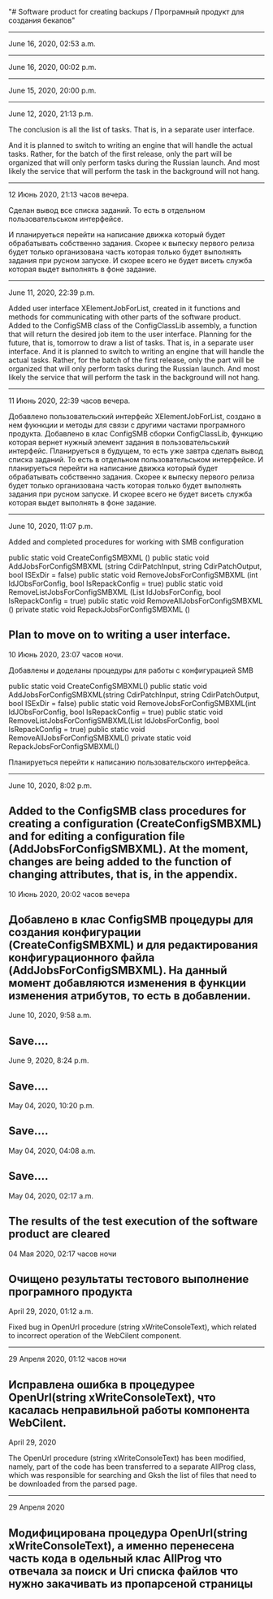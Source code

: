 "# Software product for creating backups / Програмный продукт для создания бекапов" 

------------------------------------
June 16, 2020, 02:53 a.m.

------------------------------------
June 16, 2020, 00:02 p.m.

------------------------------------
June 15, 2020, 20:00 p.m.


------------------------------------
June 12, 2020, 21:13 p.m.

The conclusion is all the list of tasks. That is, in a separate user interface.

And it is planned to switch to writing an engine that will handle the actual tasks. Rather, for the batch of the first release, only the part will be organized that will only perform tasks during the Russian launch. And most likely the service that will perform the task in the background will not hang.

---
12 Июнь 2020, 21:13 часов вечера.

Сделан вывод все списка заданий. То есть в отдельном пользовательськом интерфейсе.

И планируеться перейти на написание движка который будет обрабатывать собственно задания. Скорее к выпеску первого релиза будет только организована часть которая только будет выполнять задания при русном запуске. И скорее всего не будет висеть служба которая выдет выполнять в фоне задание.

------------------------------------
June 11, 2020, 22:39 p.m.

Added user interface XElementJobForList, created in it functions and methods for communicating with other parts of the software product.
Added to the ConfigSMB class of the ConfigClassLib assembly, a function that will return the desired job item to the user interface.
Planning for the future, that is, tomorrow to draw a list of tasks. That is, in a separate user interface.
And it is planned to switch to writing an engine that will handle the actual tasks. Rather, for the batch of the first release, only the part will be organized that will only perform tasks during the Russian launch. And most likely the service that will perform the task in the background will not hang.

---
11 Июнь 2020, 22:39 часов вечера.

Добавлено пользовательский интерфейс XElementJobForList, создано в нем фукнкции и методы для связи с другими частами програмного продукта.
Добавлено в клас  ConfigSMB сборки ConfigClassLib, функцию которая вернет нужный элемент задания в пользовательський интерфейс.
Планируеться в будущем, то есть уже завтра сделать вывод списка заданий. То есть в отдельном пользовательськом интерфейсе.
И планируеться перейти на написание движка который будет обрабатывать собственно задания. Скорее к выпеску первого релиза будет только организована часть которая только будет выполнять задания при русном запуске. И скорее всего не будет висеть служба которая выдет выполнять в фоне задание.

------------------------------------
June 10, 2020, 11:07 p.m.

Added and completed procedures for working with SMB configuration

public static void CreateConfigSMBXML ()
public static void AddJobsForConfigSMBXML (string CdirPatchInput, string CdirPatchOutput, bool ISExDir = false)
public static void RemoveJobsForConfigSMBXML (int IdJObsForConfig, bool IsRepackConfig = true)
public static void RemoveListJobsForConfigSMBXML (List <int> IdJobsForConfig, bool IsRepackConfig = true)
public static void RemoveAllJobsForConfigSMBXML ()
private static void RepackJobsForConfigSMBXML ()

Plan to move on to writing a user interface.
---
10 Июнь 2020, 23:07 часов ночи.

Добавлены и доделаны процедуры для работы с конфигурацией SMB

public static void CreateConfigSMBXML()
public static void AddJobsForConfigSMBXML(string CdirPatchInput, string CdirPatchOutput, bool ISExDir = false)
public static void RemoveJobsForConfigSMBXML(int IdJObsForConfig, bool IsRepackConfig = true)
public static void RemoveListJobsForConfigSMBXML(List<int> IdJobsForConfig, bool IsRepackConfig = true)
public static void RemoveAllJobsForConfigSMBXML()
private static void RepackJobsForConfigSMBXML()

Планируеться перейти к написанию пользовательского интерфейса.

------------------------------------
June 10, 2020, 8:02 p.m.

Added to the ConfigSMB class procedures for creating a configuration (CreateConfigSMBXML) and for editing a configuration file (AddJobsForConfigSMBXML).
At the moment, changes are being added to the function of changing attributes, that is, in the appendix.
---
10 Июнь 2020, 20:02 часов вечера

Добавлено в клас ConfigSMB процедуры для создания конфигурации (CreateConfigSMBXML) и для редактирования конфигурационного файла (AddJobsForConfigSMBXML).
На данный момент добавляются изменения в функции изменения атрибутов, то есть в добавлении.
------------------------------------
June 10, 2020, 9:58 a.m.

Save....
------------------------------------
June 9, 2020, 8:24 p.m.

Save....
------------------------------------
May 04, 2020, 10:20 p.m.

Save....
------------------------------------
May 04, 2020, 04:08 a.m.

Save....
------------------------------------
May 04, 2020, 02:17 a.m.

The results of the test execution of the software product are cleared
---
04 Мая 2020, 02:17 часов ночи

Очищено результаты тестового выполнение програмного продукта
------------------------------------
April 29, 2020, 01:12 a.m.

Fixed bug in OpenUrl procedure (string xWriteConsoleText), which related to incorrect operation of the WebCilent component.

---
29 Апреля 2020, 01:12 часов ночи

Исправлена ошибка в процедурее OpenUrl(string xWriteConsoleText), что касалась неправильной работы компонента WebCilent.
------------------------------------
April 29, 2020

The OpenUrl procedure (string xWriteConsoleText) has been modified, namely, part of the code has been transferred to a separate AllProg class, which was responsible for searching and Gksh the list of files that need to be downloaded from the parsed page.

---
29 Апреля 2020

Модифицирована процедура OpenUrl(string xWriteConsoleText), а именно перенесена часть кода в одельный клас AllProg что отвечала за поиск и Uri списка файлов что нужно закачивать из пропарсеной страницы
------------------------------------